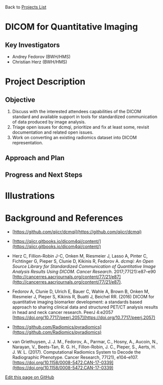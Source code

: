 Back to [Projects List](../../README.md#ProjectsList)

# DICOM for Quantitative Imaging

## Key Investigators

- Andrey Fedorov (BWH/HMS)
- Christian Herz (BWH/HMS)

# Project Description

## Objective

1. Discuss with the interested attendees capabilities of the DICOM standard and available support in tools for standardized communication of data produced by image analysis.
2. Triage open issues for dcmqi, prioritize and fix at least some, revisit documentation and related open issues.
3. Work on converting an existing radiomics dataset into DICOM representation.

## Approach and Plan


## Progress and Next Steps

# Illustrations

# Background and References

- [https://github.com/qiicr/dcmqi](https://github.com/qiicr/dcmqi)
- [https://qiicr.gitbooks.io/dicom4qi/content/](https://qiicr.gitbooks.io/dicom4qi/content/)
- Herz C, Fillion-Robin J-C, Onken M, Riesmeier J, Lasso A, Pinter C, Fichtinger G, Pieper S, Clunie D, Kikinis R, Fedorov A.  _dcmqi: An Open Source Library for Standardized Communication of Quantitative Image Analysis Results Using DICOM_. *Cancer Research*. 2017;77(21):e87–e90 [http://cancerres.aacrjournals.org/content/77/21/e87](http://cancerres.aacrjournals.org/content/77/21/e87).
- Fedorov A, Clunie D, Ulrich E, Bauer C, Wahle A, Brown B, Onken M, Riesmeier J, Pieper S, Kikinis R, Buatti J, Beichel RR. (2016) DICOM for quantitative imaging biomarker development: a standards based approach to sharing clinical data and structured PET/CT analysis results in head and neck cancer research. PeerJ 4:e2057 [https://doi.org/10.7717/peerj.2057](https://doi.org/10.7717/peerj.2057)

- [https://github.com/Radiomics/pyradiomics](https://github.com/Radiomics/pyradiomics)
- van Griethuysen, J. J. M., Fedorov, A., Parmar, C., Hosny, A., Aucoin, N., Narayan, V., Beets-Tan, R. G. H., Fillon-Robin, J. C., Pieper, S., Aerts, H. J. W. L. (2017). Computational Radiomics System to Decode the Radiographic Phenotype. Cancer Research, 77(21), e104–e107. [https://doi.org/10.1158/0008-5472.CAN-17-0339](https://doi.org/10.1158/0008-5472.CAN-17-0339)

<!--Link for editing page when displayed in GitHub pages-->
<a href="{{site.github.repository_url}}/edit/master/{{page.path}}">Edit this page on GitHub</a>
